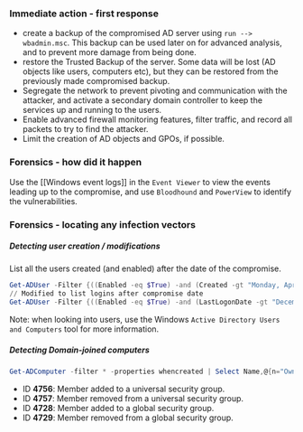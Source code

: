 
### Immediate action - first response
-  create a backup of the compromised AD server using `run --> wbadmin.msc`. This backup can be used later on for advanced analysis, and to prevent more damage from being done.
-  restore the Trusted Backup of the server. Some data will be lost (AD objects like users, computers etc), but they can be restored from the previously made compromised backup.
-  Segregate the network to prevent pivoting and communication with the attacker, and activate a secondary domain controller to keep the services up and running to the users.
-  Enable advanced firewall monitoring features, filter traffic, and record all packets to try to find the attacker.
-  Limit the creation of AD objects and GPOs, if possible.

### Forensics - how did it happen
Use the [[Windows event logs]]  in the `Event Viewer` to view the events leading up to the compromise, and use `Bloodhound` and `PowerView` to identify the vulnerabilities.

### Forensics - locating any infection vectors

##### Detecting user creation / modifications
List all the users created (and enabled) after the date of the compromise.
```powershell
Get-ADUser -Filter {((Enabled -eq $True) -and (Created -gt "Monday, April 10, 2023 00:00:00 AM"))} -Property Created, LastLogonDate | select SamAccountName, Name, Created | Sort-Object Created
// Modified to list logins after compromise date
Get-ADUser -Filter {((Enabled -eq $True) -and (LastLogonDate -gt "December 1, 1999 00:00:00 AM"))} -Property Created, LastLogonDate | select SamAccountName, Name, Created | Sort-Object Created
```
Note: when looking into users, use the Windows `Active Directory Users and Computers` tool for more information.
##### Detecting Domain-joined computers
```powershell
Get-ADComputer -filter * -properties whencreated | Select Name,@{n="Owner";e={(Get-acl "ad:\$($_.distinguishedname)").owner}},whencreated 
```

- ID **4756**: Member added to a universal security group.
- ID **4757**: Member removed from a universal security group.
- ID **4728**: Member added to a global security group.
- ID **4729**: Member removed from a global security group.

